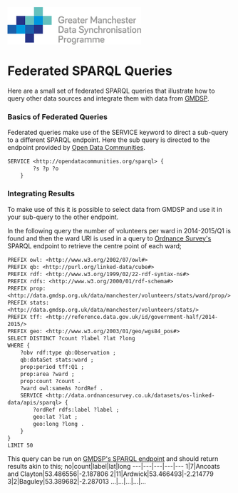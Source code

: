 ![alt text](https://github.com/GMDSP-Linked-Data/PhaseTwo/blob/master/Visualisations/img/logo.png "GMDSP")
# Federated SPARQL Queries

Here are a small set of federated SPARQL queries that illustrate how to query other data sources and integrate them with data from [GMDSP](http://data.gmdsp.org.uk).

### Basics of Federated Queries
Federated queries make use of the SERVICE keyword to direct a sub-query to a different SPARQL endpoint. Here the sub query is directed to the endpoint provided by [Open Data Communities](http://opendatacommunities.org).
```sparql
SERVICE <http://opendatacommunities.org/sparql> {
		?s ?p ?o
	}
```

### Integrating Results
To make use of this it is possible to select data from GMDSP and use it in your sub-query to the other endpoint.

In the following query the number of volunteers per ward in 2014-2015/Q1 is found and then the ward URI is used in a query to [Ordnance Survey's](http://data.ordnancesurvey.co.uk/datasets) SPARQL endpoint to retrieve the centre point of each ward;
```sparql
PREFIX owl: <http://www.w3.org/2002/07/owl#>
PREFIX qb: <http://purl.org/linked-data/cube#>
PREFIX rdf: <http://www.w3.org/1999/02/22-rdf-syntax-ns#>
PREFIX rdfs: <http://www.w3.org/2000/01/rdf-schema#>
PREFIX prop: <http://data.gmdsp.org.uk/data/manchester/volunteers/stats/ward/prop/>
PREFIX stats: <http://data.gmdsp.org.uk/data/manchester/volunteers/stats/>
PREFIX tff: <http://reference.data.gov.uk/id/government-half/2014-2015/>
PREFIX geo: <http://www.w3.org/2003/01/geo/wgs84_pos#>
SELECT DISTINCT ?count ?label ?lat ?long
WHERE {
	?obv rdf:type qb:Observation ;
	qb:dataSet stats:ward ;
	prop:period tff:Q1 ;
	prop:area ?ward ;
	prop:count ?count .
	?ward owl:sameAs ?ordRef .
	SERVICE <http://data.ordnancesurvey.co.uk/datasets/os-linked-data/apis/sparql> {
		?ordRef rdfs:label ?label ;
		geo:lat ?lat ;
		geo:long ?long .		 
	}
}
LIMIT 50
```

This query can be run on [GMDSP's SPARQL endpoint](http://data.gmdsp.org.uk/sparql) and should return results akin to this;
no|count|label|lat|long
---|---|---|---|---
1|7|Ancoats and Clayton|53.486556|-2.187806
2|11|Ardwick|53.466493|-2.214779
3|2|Baguley|53.389682|-2.287013
...|...|...|...|...
